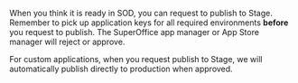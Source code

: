 <!-- markdownlint-disable-file MD041 -->
When you think it is ready in SOD, you can request to publish to Stage. Remember to pick up application keys for all required environments **before** you request to publish.  The SuperOffice app manager or App Store manager will reject or approve.

For custom applications, when you request publish to Stage, we will automatically publish directly to production when approved.
